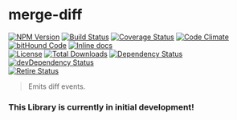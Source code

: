 # merge-diff

[![NPM Version](http://img.shields.io/npm/v/merge-diff.svg?style=flat)](https://www.npmjs.org/package/merge-diff) [![Build Status](https://travis-ci.org/storkjs/merge-diff.svg)](http://travis-ci.org/storkjs/merge-diff) [![Coverage Status](https://coveralls.io/repos/storkjs/merge-diff/badge.svg)](https://coveralls.io/r/storkjs/merge-diff) [![Code Climate](https://codeclimate.com/github/storkjs/merge-diff/badges/gpa.svg)](https://codeclimate.com/github/storkjs/merge-diff) [![bitHound Code](https://www.bithound.io/github/storkjs/merge-diff/badges/code.svg)](https://www.bithound.io/github/storkjs/merge-diff) [![Inline docs](http://inch-ci.org/github/storkjs/merge-diff.svg?branch=master)](http://inch-ci.org/github/storkjs/merge-diff)<br>
[![License](https://img.shields.io/npm/l/merge-diff.svg?style=flat)](https://github.com/storkjs/merge-diff/blob/master/LICENSE) [![Total Downloads](https://img.shields.io/npm/dt/merge-diff.svg?style=flat)](https://www.npmjs.org/package/merge-diff) [![Dependency Status](https://david-dm.org/storkjs/merge-diff.svg)](https://david-dm.org/storkjs/merge-diff) [![devDependency Status](https://david-dm.org/storkjs/merge-diff/dev-status.svg)](https://david-dm.org/storkjs/merge-diff#info=devDependencies)<br>
[![Retire Status](http://retire.insecurity.today/api/image?uri=https://raw.githubusercontent.com/storkjs/merge-diff/master/package.json)](http://retire.insecurity.today/api/image?uri=https://raw.githubusercontent.com/storkjs/merge-diff/master/package.json)

> Emits diff events.

### This Library is currently in initial development!
